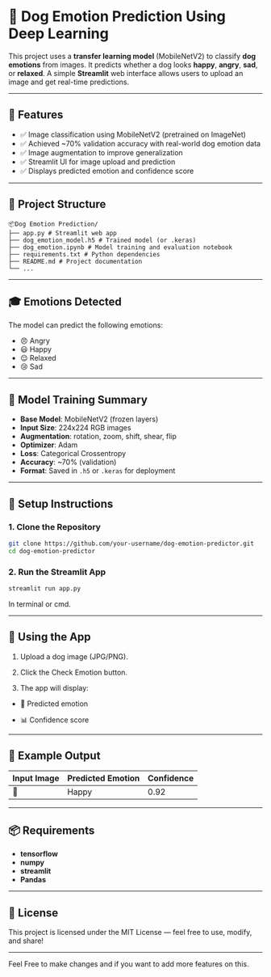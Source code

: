 # 🐶 Dog Emotion Prediction Using Deep Learning

This project uses a **transfer learning model** (MobileNetV2) to classify **dog emotions** from images. It predicts whether a dog looks **happy**, **angry**, **sad**, or **relaxed**. A simple **Streamlit** web interface allows users to upload an image and get real-time predictions.

---

## 🚀 Features

- ✅ Image classification using MobileNetV2 (pretrained on ImageNet)
- ✅ Achieved ~70% validation accuracy with real-world dog emotion data
- ✅ Image augmentation to improve generalization
- ✅ Streamlit UI for image upload and prediction
- ✅ Displays predicted emotion and confidence score

---

## 📁 Project Structure

``` 
📦Dog Emotion Prediction/
├── app.py # Streamlit web app
├── dog_emotion_model.h5 # Trained model (or .keras)
├── dog_emotion.ipynb # Model training and evaluation notebook
├── requirements.txt # Python dependencies
├── README.md # Project documentation
└── ...
```

---

## 🎓 Emotions Detected

The model can predict the following emotions:

- 😠 Angry  
- 😃 Happy  
- 😌 Relaxed  
- 😢 Sad  

---

## 🧠 Model Training Summary

- **Base Model**: MobileNetV2 (frozen layers)
- **Input Size**: 224x224 RGB images
- **Augmentation**: rotation, zoom, shift, shear, flip
- **Optimizer**: Adam  
- **Loss**: Categorical Crossentropy  
- **Accuracy**: ~70% (validation)  
- **Format**: Saved in `.h5` or `.keras` for deployment

---

## 🔧 Setup Instructions

### 1. Clone the Repository

```bash
git clone https://github.com/your-username/dog-emotion-predictor.git
cd dog-emotion-predictor
```

### 2. Run the Streamlit App
```bash
streamlit run app.py
```
In terminal or cmd.

---

## 📸 Using the App

1. Upload a dog image (JPG/PNG).

2. Click the Check Emotion button.

3. The app will display:

 - 🎯 Predicted emotion

 - 📊 Confidence score

---

## 🧪 Example Output

| Input Image | Predicted Emotion | Confidence |
| ----------- | ----------------- | ---------- |
| 🐶          | Happy             | 0.92       |

---

## 📦 Requirements

- **tensorflow**
- **numpy**
- **streamlit**
- **Pandas**

---

## 📄 License
This project is licensed under the MIT License — feel free to use, modify, and share!

--- 
Feel Free to make changes and if you want to add more features on this.




